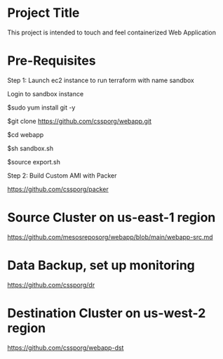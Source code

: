 # Project Title
This project is intended to touch and feel containerized Web Application

# Pre-Requisites
Step 1: Launch ec2 instance to run terraform with name sandbox

Login to sandbox instance

$sudo yum install git -y

$git clone https://github.com/cssporg/webapp.git

$cd webapp

$sh sandbox.sh

$source export.sh

Step 2: Build Custom AMI with Packer

https://github.com/cssporg/packer


# Source Cluster on us-east-1 region
https://github.com/mesosreposorg/webapp/blob/main/webapp-src.md


# Data Backup, set up monitoring
https://github.com/cssporg/dr


# Destination Cluster on us-west-2 region
https://github.com/cssporg/webapp-dst
